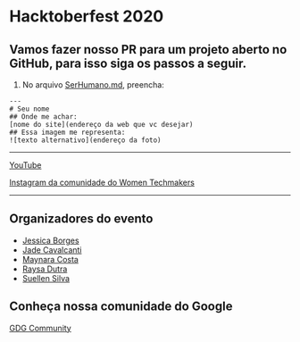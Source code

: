 # Hacktoberfest 2020

## Vamos fazer nosso PR para um projeto aberto no GitHub, para isso siga os passos a seguir.

1. No arquivo [SerHumano.md](https://github.com/wtmrio/hacktoberfest2020/blob/main/SerHumano.md), preencha:

```
---
# Seu nome
## Onde me achar: 
[nome do site](endereço da web que vc desejar)
## Essa imagem me representa:
![texto alternativo](endereço da foto)
```

---

[YouTube](https://www.youtube.com/channel/UCr8KdektD80Ae6ot_vOc7Mw)

[Instagram da comunidade do Women Techmakers](https://www.instagram.com/wtmrio/)

---

## Organizadores do evento 
- [Jessica Borges](https://www.instagram.com/jssiborges) 
- [Jade Cavalcanti](https://www.instagram.com/jadecap_art/) 
- [Maynara Costa](https://www.instagram.com/maynaraqfcosta) 
- [Raysa Dutra](https://raysadutra.dev/) 
- [Suellen Silva](#) 

## Conheça nossa comunidade do Google

[GDG Community](https://gdg.community.dev/gdg-rio-de-janeiro/)
